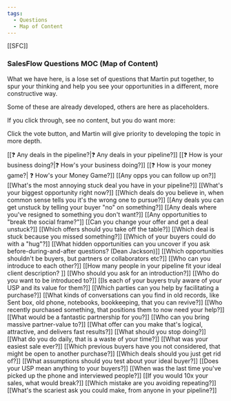 ```yaml
---
tags:
  - Questions
  - Map of Content
---
```


[[SFC]]
### SalesFlow Questions MOC (Map of Content)

What we have here, is a lose set of questions that Martin put together, to spur your thinking and help you see your opportunities in a different, more constructive way. 

Some of these are already developed, others are here as placeholders. 

If you click through, see no content, but you do want more: 

Click the vote button, and Martin will give priority to developing the topic in more depth. 

 
[[❓ Any deals in the pipeline?|❓ Any deals in your pipeline?]]
[[❓ How is your business doing?|❓ How's your business doing?]]
[[❓ How is your money game?| ❓ How's your Money Game?]]
[[Any opps you can follow up on?]]
[[What's the most annoying stuck deal you have in your pipeline?]]
[[What's your biggest opportunity right now?]]
[[Which deals do you believe in, when common sense tells you it's the wrong one to pursue?]]
[[Any deals you can get unstuck by telling your buyer "no" on something?]]
[[Any deals where you've resigned to something you don't want?]]
[[Any opportunities to "break the social frame?"]]
[[Can you change your offer and get a deal unstuck?]]
[[Which offers should you take off the table?]]
[[Which deal is stuck because you missed something?]]
[[Which of your buyers could do with a "hug"?]]
[[What hidden opportunities can you uncover if you ask before-during-and-after questions? (Dean Jackson)]]
[[Which opportunities shouldn't be buyers, but partners or collaborators etc?]]
[[Who can you introduce to each other?]]
[[How many people in your pipeline fit your ideal client description? ]]
[[Who should you ask for an introduction?]]
[[Who do you want to be introduced to?]]
[[Is each of your buyers truly aware of your USP and its value for them?]]
[[Which parties can you help by facilitating a purchase?]]
[[What kinds of conversations can you find in old records, like Sent box, old phone, notebooks, bookkeeping, that you can revive?]]
[[Who recently purchased something, that positions them to now need your help?]]
[[What would be a fantastic partnership for you?]]
[[Who can you bring massive partner-value to?]]
[[What offer can you make that's logical, attractive, and delivers fast results?]]
[[What should you stop doing?]]
[[What do you do daily, that is a waste of your time?]]
[[What was your easiest sale ever?]]
[[Which previous buyers have you not considered, that might be open to another purchase?]]
[[Which deals should you just get rid of?]]
[[What assumptions should you test about your ideal buyer?]]
[[Does your USP mean anything to your buyers?]]
[[When was the last time you've picked up the phone and interviewed people?]]
[[If you would 10x your sales, what would break?]]
[[Which mistake are you avoiding repeating?]]
[[What's the scariest ask you could make, from anyone in your pipeline?]]
